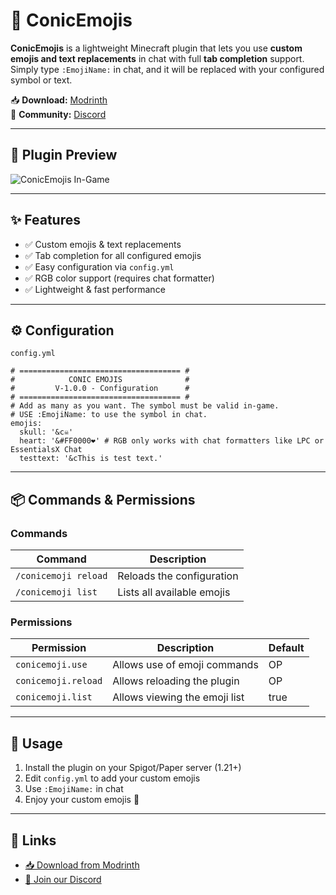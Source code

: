 # 🎨 ConicEmojis

**ConicEmojis** is a lightweight Minecraft plugin that lets you use **custom emojis and text replacements** in chat with full **tab completion** support.  
Simply type `:EmojiName:` in chat, and it will be replaced with your configured symbol or text.

📥 **Download:** [Modrinth](https://modrinth.com/plugin/conicemojis)  
💬 **Community:** [Discord](https://discord.gg/JvVv7wHQc7)

---

## 📸 Plugin Preview
![ConicEmojis In-Game](https://i.postimg.cc/MKSqZ43s/2025-08-15-15-52-05.png)

---

## ✨ Features
- ✅ Custom emojis & text replacements
- ✅ Tab completion for all configured emojis
- ✅ Easy configuration via `config.yml`
- ✅ RGB color support (requires chat formatter)
- ✅ Lightweight & fast performance

---

## ⚙️ Configuration
``config.yml``
```
# ==================================== #
#            CONIC EMOJIS              #
#         V-1.0.0 - Configuration      #
# ==================================== #
# Add as many as you want. The symbol must be valid in-game.
# USE :EmojiName: to use the symbol in chat.
emojis:
  skull: '&c☠'
  heart: '&#FF0000❤' # RGB only works with chat formatters like LPC or EssentialsX Chat
  testtext: '&cThis is test text.'
```

---

## 📦 Commands & Permissions

### Commands
| Command | Description |
|---------|-------------|
| `/conicemoji reload` | Reloads the configuration |
| `/conicemoji list`   | Lists all available emojis |

### Permissions
| Permission | Description | Default |
|------------|-------------|---------|
| `conicemoji.use`   | Allows use of emoji commands | OP |
| `conicemoji.reload`| Allows reloading the plugin   | OP |
| `conicemoji.list`  | Allows viewing the emoji list | true |

---

## 📜 Usage
1. Install the plugin on your Spigot/Paper server (1.21+)
2. Edit `config.yml` to add your custom emojis
3. Use `:EmojiName:` in chat
4. Enjoy your custom emojis 🎉

---

## 📌 Links
- [📥 Download from Modrinth](https://modrinth.com/plugin/conicemojis)  
- [💬 Join our Discord](https://discord.gg/JvVv7wHQc7)  
